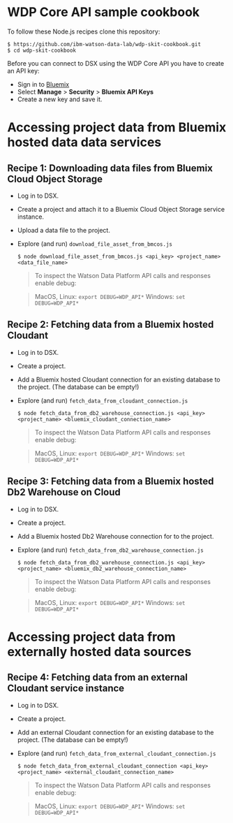 # WDP Core API sample cookbook

To follow these Node.js recipes clone this repository:

 ```
 $ https://github.com/ibm-watson-data-lab/wdp-skit-cookbook.git
 $ cd wdp-skit-cookbook
 ```

Before you can connect to DSX using the WDP Core API you have to create an API key:
 * Sign in to [Bluemix](https://console.bluemix.net) 
 * Select **Manage** > **Security** > **Bluemix API Keys**
 * Create a new key and save it.

# Accessing project data from Bluemix hosted data data services
## Recipe 1: Downloading data files from Bluemix Cloud Object Storage
* Log in to DSX.  
* Create a project and attach it to a Bluemix Cloud Object Storage service instance.
* Upload a data file to the project.
* Explore (and run) `download_file_asset_from_bmcos.js`

  ```
  $ node download_file_asset_from_bmcos.js <api_key> <project_name> <data_file_name>
  ```
  
  > To inspect the Watson Data Platform API calls and responses enable debug:
  
  > MacOS, Linux: `export DEBUG=WDP_API*` Windows: `set DEBUG=WDP_API*`

## Recipe 2: Fetching data from a Bluemix hosted Cloudant 
* Log in to DSX.  
* Create a project.
* Add a Bluemix hosted Cloudant connection for an existing database to the project. (The database can be empty!)
* Explore (and run) `fetch_data_from_cloudant_connection.js`

  ```
  $ node fetch_data_from_db2_warehouse_connection.js <api_key> <project_name> <bluemix_cloudant_connection_name>
  ```

  > To inspect the Watson Data Platform API calls and responses enable debug:
  
  > MacOS, Linux: `export DEBUG=WDP_API*` Windows: `set DEBUG=WDP_API*`


## Recipe 3: Fetching data from a Bluemix hosted Db2 Warehouse on Cloud
* Log in to DSX.  
* Create a project.
* Add a Bluemix hosted Db2 Warehouse connection for to the project.
* Explore (and run) `fetch_data_from_db2_warehouse_connection.js`

  ```
  $ node fetch_data_from_db2_warehouse_connection.js <api_key> <project_name> <bluemix_db2_warehouse_connection_name>
  ```
  > To inspect the Watson Data Platform API calls and responses enable debug:
  
  > MacOS, Linux: `export DEBUG=WDP_API*` Windows: `set DEBUG=WDP_API*`


# Accessing project data from externally hosted data sources
## Recipe 4: Fetching data from an external Cloudant service instance
* Log in to DSX.  
* Create a project.
* Add an external Cloudant connection for an existing database to the project. (The database can be empty!)
* Explore (and run) `fetch_data_from_external_cloudant_connection.js`

  ```
  $ node fetch_data_from_external_cloudant_connection <api_key> <project_name> <external_cloudant_connection_name>
  ```
  > To inspect the Watson Data Platform API calls and responses enable debug:
  
  > MacOS, Linux: `export DEBUG=WDP_API*` Windows: `set DEBUG=WDP_API*`

